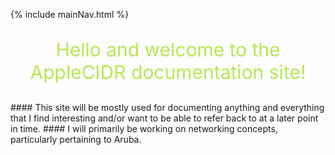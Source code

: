 
{% include mainNav.html %}
<p style="text-align: center; font-size: 30px; color: #b5e853">Hello and welcome to the AppleCIDR documentation site!</p>
#### This site will be mostly used for documenting anything and everything that I find interesting and/or want to be able to refer back to at a later point in time.
#### I will primarily be working on networking concepts, particularly pertaining to Aruba. 

